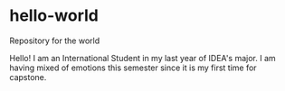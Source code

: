 # hello-world
Repository for the world

Hello! I am an International Student in my last year of IDEA's major. I am having mixed of emotions this semester since it is my first time for capstone. 
